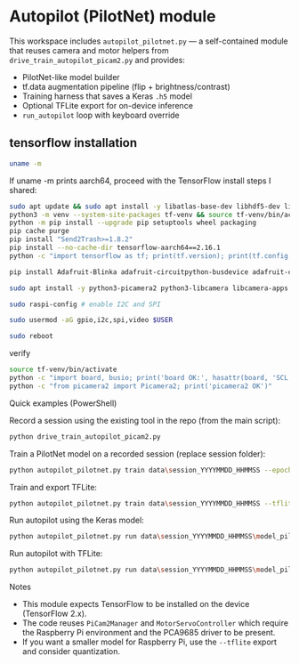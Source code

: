 # Autopilot (PilotNet) module
This workspace includes `autopilot_pilotnet.py` — a self-contained module that reuses
camera and motor helpers from `drive_train_autopilot_picam2.py` and provides:

- PilotNet-like model builder
- tf.data augmentation pipeline (flip + brightness/contrast)
- Training harness that saves a Keras `.h5` model
- Optional TFLite export for on-device inference
- `run_autopilot` loop with keyboard override

## tensorflow installation
```bash
uname -m 
```
If uname -m prints aarch64, proceed with the TensorFlow install steps I shared:
```bash
sudo apt update && sudo apt install -y libatlas-base-dev libhdf5-dev libblas-dev liblapack-dev gfortran
python3 -m venv --system-site-packages tf-venv && source tf-venv/bin/activate
python -m pip install --upgrade pip setuptools wheel packaging
pip cache purge
pip install "Send2Trash>=1.8.2"
pip install --no-cache-dir tensorflow-aarch64==2.16.1
python -c "import tensorflow as tf; print(tf.version); print(tf.config.list_physical_devices('CPU'))"
```
```bash
pip install Adafruit-Blinka adafruit-circuitpython-busdevice adafruit-circuitpython-pca9685 adafruit-circuitpython-motor adafruit-circuitpython-servokit
```
```bash
sudo apt install -y python3-picamera2 python3-libcamera libcamera-apps libgpiod2
```
```bash
sudo raspi-config # enable I2C and SPI
```
```bash
sudo usermod -aG gpio,i2c,spi,video $USER
```
```bash
sudo reboot
```
verify
```bash
source tf-venv/bin/activate
python -c "import board, busio; print('board OK:', hasattr(board, 'SCL'))"
python -c "from picamera2 import Picamera2; print('picamera2 OK')"
```


Quick examples (PowerShell)

Record a session using the existing tool in the repo (from the main script):
```bash
python drive_train_autopilot_picam2.py
```
Train a PilotNet model on a recorded session (replace session folder):
```bash
python autopilot_pilotnet.py train data\session_YYYYMMDD_HHMMSS --epochs 25 --batch 32
```
Train and export TFLite:
```bash
python autopilot_pilotnet.py train data\session_YYYYMMDD_HHMMSS --tflite
```
Run autopilot using the Keras model:
```bash
python autopilot_pilotnet.py run data\session_YYYYMMDD_HHMMSS\model_pilotnet.h5
```
Run autopilot with TFLite:
```bash
python autopilot_pilotnet.py run data\session_YYYYMMDD_HHMMSS\model_pilotnet.tflite --tflite
```
Notes

- This module expects TensorFlow to be installed on the device (TensorFlow 2.x).
- The code reuses `PiCam2Manager` and `MotorServoController` which require the Raspberry Pi environment and the PCA9685 driver to be present.
- If you want a smaller model for Raspberry Pi, use the `--tflite` export and consider quantization.
